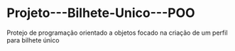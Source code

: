 # Projeto---Bilhete-Unico---POO
Protejo de programação orientado a objetos focado na criação de um perfil para bilhete único 
